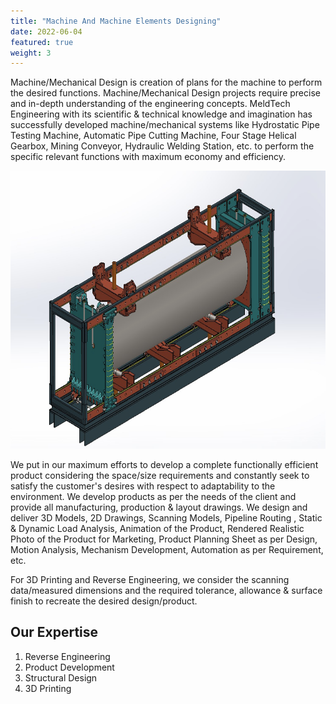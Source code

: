 ```yaml
---
title: "Machine And Machine Elements Designing"
date: 2022-06-04
featured: true
weight: 3
---
```


Machine/Mechanical Design is creation of plans for the machine to perform the desired functions. Machine/Mechanical Design projects require precise and in-depth understanding of the engineering concepts. MeldTech Engineering with its scientific & technical knowledge and imagination has successfully developed machine/mechanical systems like Hydrostatic Pipe Testing Machine, Automatic Pipe Cutting Machine, Four Stage Helical Gearbox, Mining Conveyor, Hydraulic Welding Station, etc. to perform the specific relevant functions with maximum economy and efficiency.


![Hydrostatic Pipe Testing Machine](/images/Projects/machineDesign.png)

We put in our maximum efforts to develop a complete functionally efficient product considering the space/size requirements and constantly seek to satisfy the customer's desires with respect to adaptability to the environment. We develop products as per the needs of the client and provide all manufacturing, production & layout drawings. We design and deliver 3D Models, 2D Drawings, Scanning Models, Pipeline Routing , Static & Dynamic Load Analysis, Animation of the Product, Rendered Realistic Photo of the Product for Marketing, Product Planning Sheet as per Design, Motion Analysis, Mechanism Development, Automation as per Requirement, etc.
 
For 3D Printing and Reverse Engineering, we consider the scanning data/measured dimensions and the required tolerance, allowance & surface finish to recreate the desired design/product.

## Our Expertise

1. Reverse Engineering
2. Product Development
3. Structural Design
4. 3D Printing